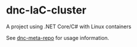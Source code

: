 # dnc-IaC-cluster
A project using .NET Core/C# with Linux containers

See [dnc-meta-repo](https://github.com/juan-carlos-trimino/dnc-meta-repo) for usage information.
